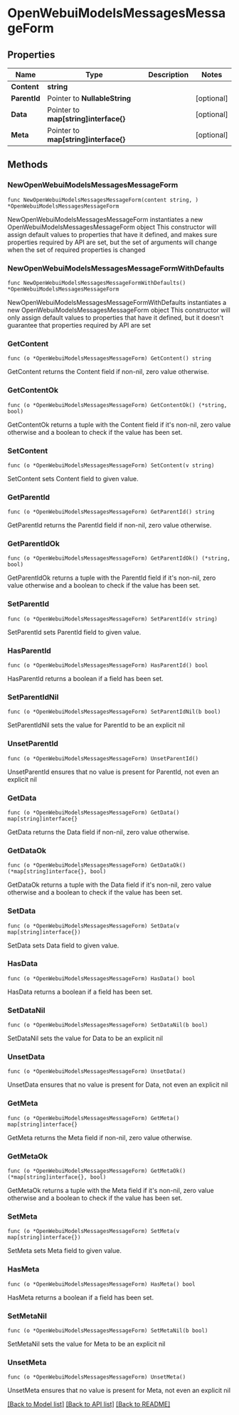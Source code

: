 # OpenWebuiModelsMessagesMessageForm

## Properties

Name | Type | Description | Notes
------------ | ------------- | ------------- | -------------
**Content** | **string** |  | 
**ParentId** | Pointer to **NullableString** |  | [optional] 
**Data** | Pointer to **map[string]interface{}** |  | [optional] 
**Meta** | Pointer to **map[string]interface{}** |  | [optional] 

## Methods

### NewOpenWebuiModelsMessagesMessageForm

`func NewOpenWebuiModelsMessagesMessageForm(content string, ) *OpenWebuiModelsMessagesMessageForm`

NewOpenWebuiModelsMessagesMessageForm instantiates a new OpenWebuiModelsMessagesMessageForm object
This constructor will assign default values to properties that have it defined,
and makes sure properties required by API are set, but the set of arguments
will change when the set of required properties is changed

### NewOpenWebuiModelsMessagesMessageFormWithDefaults

`func NewOpenWebuiModelsMessagesMessageFormWithDefaults() *OpenWebuiModelsMessagesMessageForm`

NewOpenWebuiModelsMessagesMessageFormWithDefaults instantiates a new OpenWebuiModelsMessagesMessageForm object
This constructor will only assign default values to properties that have it defined,
but it doesn't guarantee that properties required by API are set

### GetContent

`func (o *OpenWebuiModelsMessagesMessageForm) GetContent() string`

GetContent returns the Content field if non-nil, zero value otherwise.

### GetContentOk

`func (o *OpenWebuiModelsMessagesMessageForm) GetContentOk() (*string, bool)`

GetContentOk returns a tuple with the Content field if it's non-nil, zero value otherwise
and a boolean to check if the value has been set.

### SetContent

`func (o *OpenWebuiModelsMessagesMessageForm) SetContent(v string)`

SetContent sets Content field to given value.


### GetParentId

`func (o *OpenWebuiModelsMessagesMessageForm) GetParentId() string`

GetParentId returns the ParentId field if non-nil, zero value otherwise.

### GetParentIdOk

`func (o *OpenWebuiModelsMessagesMessageForm) GetParentIdOk() (*string, bool)`

GetParentIdOk returns a tuple with the ParentId field if it's non-nil, zero value otherwise
and a boolean to check if the value has been set.

### SetParentId

`func (o *OpenWebuiModelsMessagesMessageForm) SetParentId(v string)`

SetParentId sets ParentId field to given value.

### HasParentId

`func (o *OpenWebuiModelsMessagesMessageForm) HasParentId() bool`

HasParentId returns a boolean if a field has been set.

### SetParentIdNil

`func (o *OpenWebuiModelsMessagesMessageForm) SetParentIdNil(b bool)`

 SetParentIdNil sets the value for ParentId to be an explicit nil

### UnsetParentId
`func (o *OpenWebuiModelsMessagesMessageForm) UnsetParentId()`

UnsetParentId ensures that no value is present for ParentId, not even an explicit nil
### GetData

`func (o *OpenWebuiModelsMessagesMessageForm) GetData() map[string]interface{}`

GetData returns the Data field if non-nil, zero value otherwise.

### GetDataOk

`func (o *OpenWebuiModelsMessagesMessageForm) GetDataOk() (*map[string]interface{}, bool)`

GetDataOk returns a tuple with the Data field if it's non-nil, zero value otherwise
and a boolean to check if the value has been set.

### SetData

`func (o *OpenWebuiModelsMessagesMessageForm) SetData(v map[string]interface{})`

SetData sets Data field to given value.

### HasData

`func (o *OpenWebuiModelsMessagesMessageForm) HasData() bool`

HasData returns a boolean if a field has been set.

### SetDataNil

`func (o *OpenWebuiModelsMessagesMessageForm) SetDataNil(b bool)`

 SetDataNil sets the value for Data to be an explicit nil

### UnsetData
`func (o *OpenWebuiModelsMessagesMessageForm) UnsetData()`

UnsetData ensures that no value is present for Data, not even an explicit nil
### GetMeta

`func (o *OpenWebuiModelsMessagesMessageForm) GetMeta() map[string]interface{}`

GetMeta returns the Meta field if non-nil, zero value otherwise.

### GetMetaOk

`func (o *OpenWebuiModelsMessagesMessageForm) GetMetaOk() (*map[string]interface{}, bool)`

GetMetaOk returns a tuple with the Meta field if it's non-nil, zero value otherwise
and a boolean to check if the value has been set.

### SetMeta

`func (o *OpenWebuiModelsMessagesMessageForm) SetMeta(v map[string]interface{})`

SetMeta sets Meta field to given value.

### HasMeta

`func (o *OpenWebuiModelsMessagesMessageForm) HasMeta() bool`

HasMeta returns a boolean if a field has been set.

### SetMetaNil

`func (o *OpenWebuiModelsMessagesMessageForm) SetMetaNil(b bool)`

 SetMetaNil sets the value for Meta to be an explicit nil

### UnsetMeta
`func (o *OpenWebuiModelsMessagesMessageForm) UnsetMeta()`

UnsetMeta ensures that no value is present for Meta, not even an explicit nil

[[Back to Model list]](../README.md#documentation-for-models) [[Back to API list]](../README.md#documentation-for-api-endpoints) [[Back to README]](../README.md)


